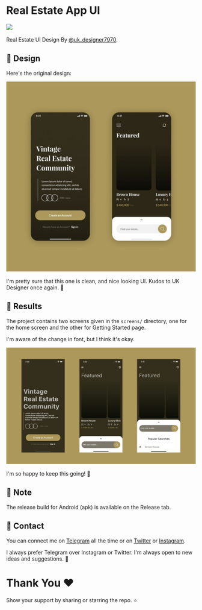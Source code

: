 # Real Estate App UI
![](https://img.shields.io/badge/FlutterEveryday-Day%203-blue.svg)

Real Estate UI Design By [@uk_designer7970](https://www.instagram.com/uk_designer7970/).


## 🦄 Design 
Here's the original design:

![Original Design](/assets/git/Design.jpg)


I'm pretty sure that this one is clean, and nice looking UI. Kudos to UK Designer once again. 🎉

## 🦄 Results

The project contains two screens given in the `screens/` directory, one for the home screen and the other for Getting Started page.

I'm aware of the change in font, but I think it's okay.

![](/assets/git/Result.jpg)

I'm so happy to keep this going! 🦄

## 💬 Note
The release build for Android (apk) is available on the Release tab.
<br>


## 🌚 Contact 

You can connect me on [Telegram](https://t.me/heysreelal) all the time or on [Twitter](https://twitter.com/HeySreelal) or [Instagram](https://instagram.com/heysreelal).

I always prefer Telegram over Instagram or Twitter. I'm always open to new ideas and suggestions. 🦄

# Thank You ❤️
Show your support by sharing or starring the repo. ⭐️
